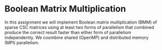 # Boolean Matrix Multiplication

In this assignment we will implement Boolean matrix multiplication (BMM) of sparse CSC matrices using at least two forms of parallelism 
that combined produce the correct result faster than either form of parallelism independently. We coombine shared (OpenMP) and distributed memory (MPI) parallelism.

